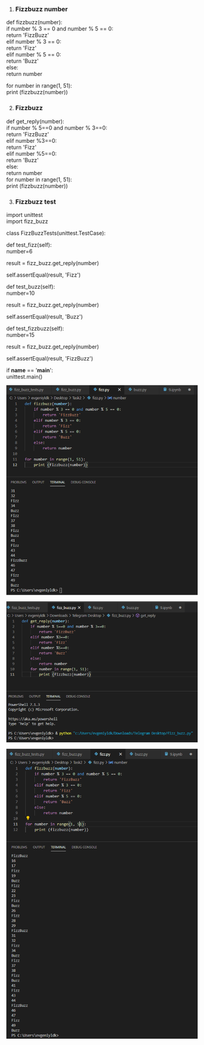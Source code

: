 1. ### Fizzbuzz number
def fizzbuzz(number):  
    if number % 3 == 0 and number % 5 == 0:  
         return 'FizzBuzz'  
    elif number % 3 == 0:  
        return 'Fizz'  
    elif number % 5 == 0:  
        return 'Buzz'  
    else:  
        return number  

for number in range(1, 51):  
    print (fizzbuzz(number))  
    
2. ### Fizzbuzz  
def get_reply(number):  
	if number % 5==0 and number % 3==0:  
		return 'FizzBuzz'   
	elif number %3==0:  
		return 'Fizz'  
	elif number %5==0:  
		return 'Buzz'  
	else:  
		return number  
	for number in range(1, 51):  
		print (fizzbuzz(number))  

3. ### Fizzbuzz test
import unittest  
import fizz_buzz  

class FizzBuzzTests(unittest.TestCase):  

def test_fizz(self):  
	number=6  
		
result = fizz_buzz.get_reply(number)  
		
self.assertEqual(result, 'Fizz')  
		
def test_buzz(self):  
	number=10  
		
result = fizz_buzz.get_reply(number)  
		
self.assertEqual(result, 'Buzz')  

def test_fizzbuzz(self):    
	number=15  

result = fizz_buzz.get_reply(number)  
		
self.assertEqual(result, 'FizzBuzz')  
		
if __name__ == '__main__':  
	unittest.main()
	
![images](https://github.com/Docker-Meds/DevOps_online_Vinnytsia_2021Q2/blob/Master/m9/task9.1/images/1.PNG)

![images](https://github.com/Docker-Meds/DevOps_online_Vinnytsia_2021Q2/blob/Master/m9/task9.1/images/2.PNG)

![images](https://github.com/Docker-Meds/DevOps_online_Vinnytsia_2021Q2/blob/Master/m9/task9.1/images/3.PNG)

